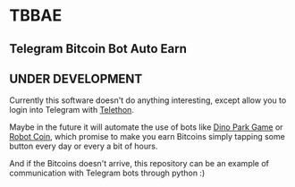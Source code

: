 # TBBAE
## Telegram Bitcoin Bot Auto Earn
## UNDER DEVELOPMENT
Currently this software doesn't do anything interesting, except allow you to login into Telegram with [Telethon](https://github.com/LonamiWebs/Telethon).

Maybe in the future it will automate the use of bots like [Dino Park Game](https://t.me/DinoParkBot) or [Robot Coin](https://t.me/RobotCoin_bot), which promise to make you earn Bitcoins simply tapping some button every day or every a bit of hours.

And if the Bitcoins doesn't arrive, this repository can be an example of communication with Telegram bots through python :)
